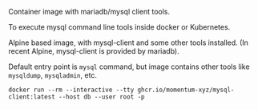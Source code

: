 Container image with mariadb/mysql client tools.

To execute mysql command line tools inside docker or Kubernetes.

Alpine based image, with mysql-client and some other tools installed.
(In recent Alpine, mysql-client is provided by mariadb).

Default entry point is `mysql` command, but image contains other tools like `mysqldump`, `mysqladmin`, etc.

```console
docker run --rm --interactive --tty ghcr.io/momentum-xyz/mysql-client:latest --host db --user root -p
```

